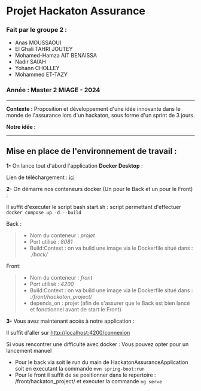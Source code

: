 # Projet Hackaton Assurance

### Fait par le groupe 2 :
- Anas MOUSSAOUI 
- El Ghali TAHRI JOUTEY
- Mohamed-Hamza AIT BENAISSA
- Nadir SAIAH
- Yohann CHOLLEY
- Mohammed ET-TAZY
  
### Année : Master 2 MIAGE - 2024
------------

**Contexte :** Proposition et développement d'une idée innovante dans le monde de l'assurance lors d'un hackaton, sous forme d'un sprint de 3 jours. 

**Notre idée :**

------------

Mise en place de l'environnement de travail :
----------------

**1-** On lance tout d'abord l'application **Docker Desktop** :

Lien de téléchargement : [ici](https://www.docker.com/products/docker-desktop/)

**2-** On démarre nos conteneurs docker (Un pour le Back et un pour le Front) :

Il suffit d'executer le script bash start.sh : script permettant d'effectuer ``` docker compose up -d --build ```

Back :
>- Nom du conteneur : *projet*
>- Port utilisé : *8081*
>- Build:Context : on va build une image via le Dockerfile situé dans : *./back/*

Front:
>- Nom du conteneur : *front*
>- Port utilisé : *4200*
>- Build:Context : on va build une image via le Dockerfile situé dans : *./front/hackaton_project/*
>- depends_on : projet (afin de s'assurer que le Back est bien lancé et fonctionnel avant de start le Front)

**3-** Vous avez maintenant accés à notre application :

Il suffit d'aller sur [http://localhost:4200/connexion](http://localhost:4200/connexion)

Si vous rencontrer une difficulté avec docker :
Vous pouvez opter pour un lancement manuel 
- Pour le back via soit le run du main de HackatonAssuranceApplication soit en executant la commande ```mvn spring-boot:run```
- Pour le front il suffit de se positionner dans le repertoire : /front/hackaton_project/ et executer la commande ```ng serve```



